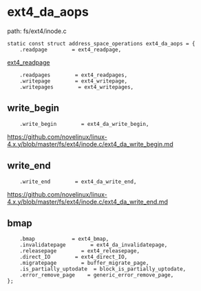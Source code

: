 ext4_da_aops
========================================

path: fs/ext4/inode.c
```
static const struct address_space_operations ext4_da_aops = {
    .readpage        = ext4_readpage,
```

[ext4_readpage](./ext4_readpage)

```
    .readpages        = ext4_readpages,
    .writepage        = ext4_writepage,
    .writepages        = ext4_writepages,
```

write_begin
----------------------------------------

```
    .write_begin        = ext4_da_write_begin,
```

https://github.com/novelinux/linux-4.x.y/blob/master/fs/ext4/inode.c/ext4_da_write_begin.md

write_end
----------------------------------------

```
    .write_end        = ext4_da_write_end,
```

https://github.com/novelinux/linux-4.x.y/blob/master/fs/ext4/inode.c/ext4_da_write_end.md

bmap
----------------------------------------

```
    .bmap            = ext4_bmap,
    .invalidatepage        = ext4_da_invalidatepage,
    .releasepage        = ext4_releasepage,
    .direct_IO        = ext4_direct_IO,
    .migratepage        = buffer_migrate_page,
    .is_partially_uptodate  = block_is_partially_uptodate,
    .error_remove_page    = generic_error_remove_page,
};
```